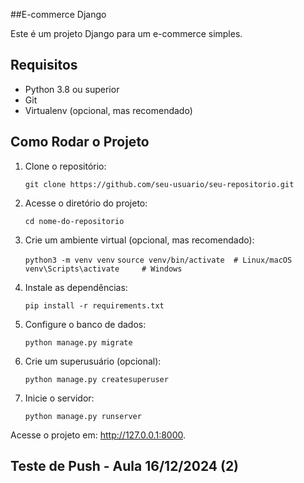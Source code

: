 ##E-commerce Django

Este é um projeto Django para um e-commerce simples.

## Requisitos

- Python 3.8 ou superior
- Git
- Virtualenv (opcional, mas recomendado)

## Como Rodar o Projeto

1. Clone o repositório:

   ``git clone https://github.com/seu-usuario/seu-repositorio.git``

2. Acesse o diretório do projeto:

    ``cd nome-do-repositorio``

3. Crie um ambiente virtual (opcional, mas recomendado):

    ``python3 -m venv venv``
    ``source venv/bin/activate  # Linux/macOS``
    ``venv\Scripts\activate     # Windows``

4. Instale as dependências:

    ``pip install -r requirements.txt``

5. Configure o banco de dados:

    ``python manage.py migrate``

6. Crie um superusuário (opcional):

    ``python manage.py createsuperuser``

7. Inicie o servidor:

    ``python manage.py runserver``

Acesse o projeto em: http://127.0.0.1:8000.


## Teste de Push - Aula 16/12/2024 (2)